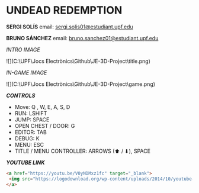 # UNDEAD REDEMPTION

**SERGI SOLÍS**
email: sergi.solis01@estudiant.upf.edu

**BRUNO SÁNCHEZ**
email: bruno.sanchez01@estudiant.upf.edu

*INTRO IMAGE*

![](C:\UPF\Jocs Electrònics\Github\JE-3D-Project\title.png)

*IN-GAME IMAGE*

![](C:\UPF\Jocs Electrònics\Github\JE-3D-Project\game.png)

***CONTROLS***

- Move: Q , W, E, A, S, D
- RUN: LSHIFT
- JUMP: SPACE
- OPEN CHEST / DOOR: G
- EDITOR: TAB
- DEBUG: K
- MENU: ESC
- TITLE / MENU CONTROLLER: ARROWS (⬆ / ⬇), SPACE

***YOUTUBE LINK***

```html
<a href="https://youtu.be/V0yNDMxz1fc" target="_blank">
 <img src="https://logodownload.org/wp-content/uploads/2014/10/youtube-logo-9.png" alt="Watch the video" width="240" height="180" border="10" />
</a>
```